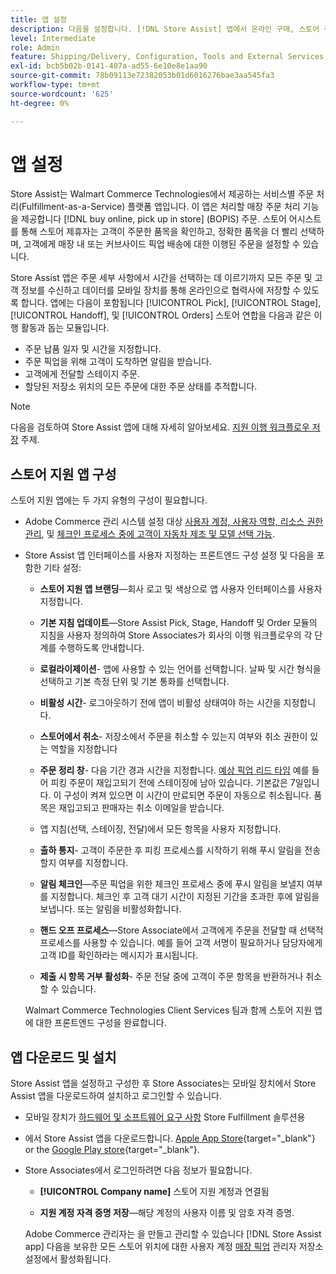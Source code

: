 ```yaml
---
title: 앱 설정
description: 다음을 설정합니다. [!DNL Store Assist] 앱에서 온라인 구매, 스토어 주문 픽업을 위한 전체 스토어 이행 워크플로우 및 프로세스를 관리합니다.
level: Intermediate
role: Admin
feature: Shipping/Delivery, Configuration, Tools and External Services
exl-id: bcb5b02b-0141-407a-ad55-6e10e8e1aa90
source-git-commit: 78b09113e72382053b01d6016276bae3aa545fa3
workflow-type: tm+mt
source-wordcount: '625'
ht-degree: 0%

---
```


# 앱 설정

Store Assist는 Walmart Commerce Technologies에서 제공하는 서비스별 주문 처리(Fulfillment-as-a-Service) 플랫폼 앱입니다. 이 앱은 처리할 매장 주문 처리 기능을 제공합니다 [!DNL buy online, pick up in store] (BOPIS) 주문. 스토어 어시스트를 통해 스토어 제휴자는 고객이 주문한 품목을 확인하고, 정확한 품목을 더 빨리 선택하며, 고객에게 매장 내 또는 커브사이드 픽업 배송에 대한 이행된 주문을 설정할 수 있습니다.

Store Assist 앱은 주문 세부 사항에서 시간을 선택하는 데 이르기까지 모든 주문 및 고객 정보를 수신하고 데이터를 모바일 장치를 통해 온라인으로 협력사에 저장할 수 있도록 합니다. 앱에는 다음이 포함됩니다 [!UICONTROL Pick], [!UICONTROL Stage], [!UICONTROL Handoff], 및 [!UICONTROL Orders] 스토어 연합을 다음과 같은 이행 활동과 돕는 모듈입니다.

- 주문 납품 일자 및 시간을 지정합니다.
- 주문 픽업을 위해 고객이 도착하면 알림을 받습니다.
- 고객에게 전달할 스테이지 주문.
- 할당된 저장소 위치의 모든 주문에 대한 주문 상태를 추적합니다.

>[!NOTE]
>
>다음을 검토하여 Store Assist 앱에 대해 자세히 알아보세요. [지원 이행 워크플로우 저장](store-assist-modules.md) 주제.

## 스토어 지원 앱 구성

스토어 지원 앱에는 두 가지 유형의 구성이 필요합니다.

- Adobe Commerce 관리 시스템 설정 대상 [사용자 계정, 사용자 역할, 리소스 권한 관리](user-setup.md), 및 [체크인 프로세스 중에 고객이 자동차 제조 및 모델 선택 가능](check-in-experience-setup.md).

- Store Assist 앱 인터페이스를 사용자 지정하는 프론트엔드 구성 설정 및 다음을 포함한 기타 설정:

   - **스토어 지원 앱 브랜딩**—회사 로고 및 색상으로 앱 사용자 인터페이스를 사용자 지정합니다.

   - **기본 지침 업데이트**—Store Assist Pick, Stage, Handoff 및 Order 모듈의 지침을 사용자 정의하여 Store Associates가 회사의 이행 워크플로우의 각 단계를 수행하도록 안내합니다.

   - **로컬라이제이션**- 앱에 사용할 수 있는 언어를 선택합니다. 날짜 및 시간 형식을 선택하고 기본 측정 단위 및 기본 통화를 선택합니다.

   - **비활성 시간**- 로그아웃하기 전에 앱이 비활성 상태여야 하는 시간을 지정합니다.

   - **스토어에서 취소**- 저장소에서 주문을 취소할 수 있는지 여부와 취소 권한이 있는 역할을 지정합니다

   - **주문 정리 창**- 다음 기간 경과 시간을 지정합니다. [예상 픽업 리드 타임](enable-general.md#delivery-method-title-configuration) 예를 들어 피킹 주문이 재입고되기 전에 스테이징에 남아 있습니다. 기본값은 7일입니다. 이 구성이 켜져 있으면 이 시간이 만료되면 주문이 자동으로 취소됩니다. 품목은 재입고되고 판매자는 취소 이메일을 받습니다.

   - 앱 지침(선택, 스테이징, 전달)에서 모든 항목을 사용자 지정합니다.

   - **출하 통지**- 고객이 주문한 후 피킹 프로세스를 시작하기 위해 푸시 알림을 전송할지 여부를 지정합니다.

   - **알림 체크인**—주문 픽업을 위한 체크인 프로세스 중에 푸시 알림을 보낼지 여부를 지정합니다. 체크인 후 고객 대기 시간이 지정된 기간을 초과한 후에 알림을 보냅니다. 또는 알림을 비활성화합니다.

   - **핸드 오프 프로세스**—Store Associate에서 고객에게 주문을 전달할 때 선택적 프로세스를 사용할 수 있습니다. 예를 들어 고객 서명이 필요하거나 담당자에게 고객 ID를 확인하라는 메시지가 표시됩니다.

   - **제출 시 항목 거부 활성화**- 주문 전달 중에 고객이 주문 항목을 반환하거나 취소할 수 있습니다.

  Walmart Commerce Technologies Client Services 팀과 함께 스토어 지원 앱에 대한 프론트엔드 구성을 완료합니다.

## 앱 다운로드 및 설치

Store Assist 앱을 설정하고 구성한 후 Store Associates는 모바일 장치에서 Store Assist 앱을 다운로드하여 설치하고 로그인할 수 있습니다.

- 모바일 장치가 [하드웨어 및 소프트웨어 요구 사항](solution-requirements.md#store-assist-app-requirements) Store Fulfillment 솔루션용

- 에서 Store Assist 앱을 다운로드합니다. [Apple App Store](https://apps.apple.com/us/app/store-assist-by-walmart/id1609281539){target="_blank"} or the [Google Play store](https://play.google.com/store/apps/details?id=com.walmart.faas.storeassist){target="_blank"}.

- Store Associates에서 로그인하려면 다음 정보가 필요합니다.

   - **[!UICONTROL Company name]** 스토어 지원 계정과 연결됨

   - **지원 계정 자격 증명 저장**—해당 계정의 사용자 이름 및 암호 자격 증명.

  Adobe Commerce 관리자는 을 만들고 관리할 수 있습니다 [!DNL Store Assist app] 다음을 보유한 모든 스토어 위치에 대한 사용자 계정 [매장 픽업](merchant-store-configuration.md#pickup-location-configuration) 관리자 저장소 설정에서 활성화됩니다.
